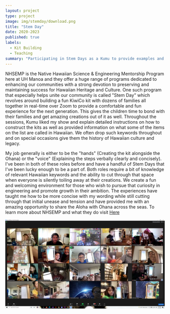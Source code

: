 ```yaml
---
layout: project
type: project
image: img/stemday/download.png
title: "Stem Day"
date: 2020-2023
published: true
labels:
  - Kit Building
  - Teaching
summary: "Participating in Stem Days as a Kumu to provide examples and real-time kit building with Ohana from across the islands and Mainland"
---
```



NHSEMP is the Native Hawaiian Science & Engineering Mentorship Program here at UH Manoa and they offer a huge range of programs dedicated to enhancing our communities with a strong devotion to preserving and maintaining success for Hawaiian Heritage and Culture. One such program that especially helps unite our community is called "Stem Day" which revolves around building a fun KiwiCo kit with dozens of families all together in real-time over Zoom to provide a comfortable and fun experience for the next generation. This gives the children time to bond with their families and get amazing creations out of it as well. Throughout the sessions, Kumu liked my show and explain detailed instructions on how to construct the kits as well as provided information on what some of the items on the list are called in Hawaiian. We often drop such keywords throughout and on special occasions give them the history of Hawaiian culture and legacy.

My job generally is either to be the "hands" (Creating the kit alongside the Ohana) or the "voice" (Explaining the steps verbally clearly and concisely). I've been in both of these roles before and have a handful of Stem Days that I've been lucky enough to be a part of. Both roles require a bit of knowledge of relevant Hawaiian keywords and the ability to cut through that space when everyone is silently toiling away at their creations. We create a fun and welcoming environment for those who wish to pursue that curiosity in engineering and promote growth in their ambition. The experiences have taught me how to be more concise with my wording while still cutting through that initial unease and tension and have provided me with an amazing opportunity to share the Aloha with Ohana across the seas. To learn more about NHSEMP and what they do visit [Here](https://sites.google.com/a/hawaii.edu/nhsemp/what-we-do)

<img class="img-fluid" src="../img/stemday/Screenshot (619).png">
